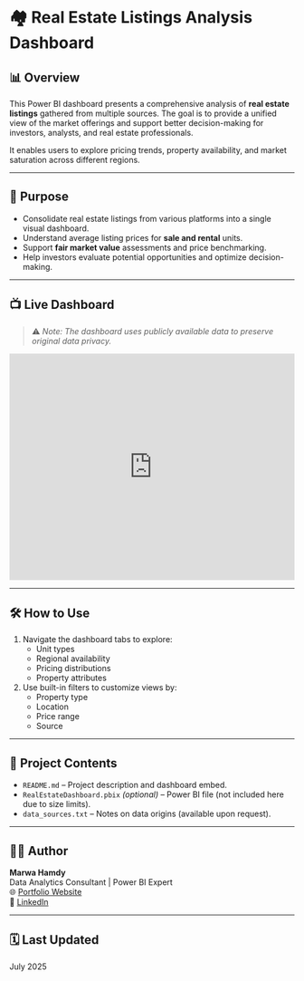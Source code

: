 # 🏘️ Real Estate Listings Analysis Dashboard

## 📊 Overview

This Power BI dashboard presents a comprehensive analysis of **real estate listings** gathered from multiple sources. The goal is to provide a unified view of the market offerings and support better decision-making for investors, analysts, and real estate professionals.

It enables users to explore pricing trends, property availability, and market saturation across different regions.

---

## 🎯 Purpose

- Consolidate real estate listings from various platforms into a single visual dashboard.
- Understand average listing prices for **sale and rental** units.
- Support **fair market value** assessments and price benchmarking.
- Help investors evaluate potential opportunities and optimize decision-making.

---

## 📺 Live Dashboard

> ⚠️ *Note: The dashboard uses publicly available data to preserve original data privacy.*

<iframe title="Real estate 2 new" width="100%" height="400" src="https://app.powerbi.com/view?r=eyJrIjoiZDg0ZGE1MmYtN2I2Ny00MzRjLTk2ZjItMWFjNzQ0NjQ3NTkzIiwidCI6ImRmODY3OWNkLWE4MGUtNDVkOC05OWFjLWM4M2VkN2ZmOTVhMCJ9" frameborder="0" allowFullScreen="true"></iframe>

---

## 🛠️ How to Use

1. Navigate the dashboard tabs to explore:
   - Unit types
   - Regional availability
   - Pricing distributions
   - Property attributes
2. Use built-in filters to customize views by:
   - Property type
   - Location
   - Price range
   - Source

---

## 📁 Project Contents

- `README.md` – Project description and dashboard embed.
- `RealEstateDashboard.pbix` *(optional)* – Power BI file (not included here due to size limits).
- `data_sources.txt` – Notes on data origins (available upon request).

---

## 👩‍💻 Author

**Marwa Hamdy**  
Data Analytics Consultant | Power BI Expert  
🌐 [Portfolio Website](https://marwa7mdi.github.io)  
🔗 [LinkedIn](https://linkedin.com/in/marwah7mdi)

---

## 🗓️ Last Updated

July 2025
